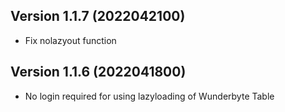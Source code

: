 ## Version 1.1.7 (2022042100)
* Fix nolazyout function

## Version 1.1.6 (2022041800)
* No login required for using lazyloading of Wunderbyte Table